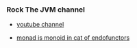 ### Rock The JVM channel
 - [youtube channel](https://www.youtube.com/c/RocktheJVM)

 - [monad is monoid in cat of endofunctors](https://www.youtube.com/watch?v=CMm98RkCgPg) 
